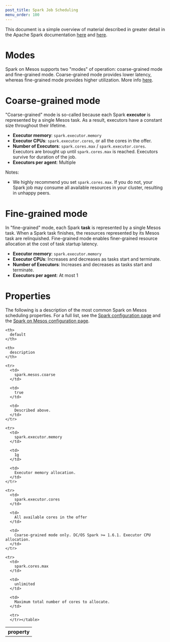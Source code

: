 ```yaml
---
post_title: Spark Job Scheduling
menu_order: 100
---
```

This document is a simple overview of material described in greater detail in the Apache Spark documentation [here][1] and [here][2].

# Modes

Spark on Mesos supports two "modes" of operation: coarse-grained mode and fine-grained mode. Coarse-grained mode provides lower latency, whereas fine-grained mode provides higher utilization. More info [here][2].

# Coarse-grained mode

"Coarse-grained" mode is so-called because each Spark **executor** is represented by a single Mesos task. As a result, executors have a constant size throughout their lifetime.

  * **Executor memory**: `spark.executor.memory`
  * **Executor CPUs**: `spark.executor.cores`, or all the cores in the offer.
  * **Number of Executors**: `spark.cores.max` / `spark.executor.cores`. Executors are brought up until `spark.cores.max` is reached. Executors survive for duration of the job.
  * **Executors per agent**: Multiple

Notes:

  * We highly recommend you set `spark.cores.max`. If you do not, your Spark job may consume all available resources in your cluster, resulting in unhappy peers.

# Fine-grained mode

In "fine-grained" mode, each Spark **task** is represented by a single Mesos task. When a Spark task finishes, the resources represented by its Mesos task are relinquished. Fine-grained mode enables finer-grained resource allocation at the cost of task startup latency.

  * **Executor memory**: `spark.executor.memory`
  * **Executor CPUs**: Increases and decreases as tasks start and terminate.
  * **Number of Executors**: Increases and decreases as tasks start and terminate.
  * **Executors per agent**: At most 1

# Properties

The following is a description of the most common Spark on Mesos scheduling properties. For a full list, see the [Spark configuration page][1] and the [Spark on Mesos configuration page][2].

<table class="table">
  <tr>
    <th>
      property
    </th>
    
    <th>
      default
    </th>
    
    <th>
      description
    </th>
    
    <tr>
      <td>
        spark.mesos.coarse
      </td>
      
      <td>
        true
      </td>
      
      <td>
        Described above.
      </td>
    </tr>
    
    <tr>
      <td>
        spark.executor.memory
      </td>
      
      <td>
        1g
      </td>
      
      <td>
        Executor memory allocation.
      </td>
    </tr>
    
    <tr>
      <td>
        spark.executor.cores
      </td>
      
      <td>
        All available cores in the offer
      </td>
      
      <td>
        Coarse-grained mode only. DC/OS Spark >= 1.6.1. Executor CPU allocation.
      </td>
    </tr>
    
    <tr>
      <td>
        spark.cores.max
      </td>
      
      <td>
        unlimited
      </td>
      
      <td>
        Maximum total number of cores to allocate.
      </td>
      
      <tr>
      </tr></table>

 [1]: http://spark.apache.org/docs/latest/configuration.html
 [2]: http://spark.apache.org/docs/latest/running-on-mesos.html